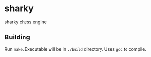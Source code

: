 # sharky

sharky chess engine

## Building

Run `make`. Executable will be in `./build` directory. Uses `gcc` to compile.

